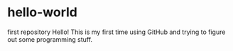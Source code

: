 # hello-world
first repository
Hello! This is my first time using GitHub and trying to figure out some programming stuff.
